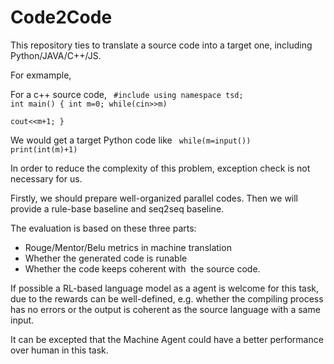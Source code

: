 # Code2Code

This  repository ties to translate a source code into a target one, including Python/JAVA/C++/JS.

For exmample,

For a c++ source code,
<code>
#include<iostream>
using namespace tsd;
int main()
{
   int m=0;
   while(cin>>m)  
        cout<<m+1;
}
</code>

We would get a target Python code like
<code>
  while(m=input())
      print(int(m)+1)
</code>  

In order to reduce the complexity of this problem, exception check is not necessary for us.


Firstly, we should prepare well-organized parallel codes. Then we will provide a rule-base baseline and seq2seq baseline. 

The evaluation is based on these three parts:
- Rouge/Mentor/Belu metrics in machine translation
- Whether the generated code is runable
- Whether the code keeps coherent with  the source code.

If possible a RL-based language model as a agent is welcome for this task, due to the rewards can be well-defined, e.g. whether the compiling process has no errors or the output is coherent as the source language with a same input.


It can be excepted that the Machine Agent could have a better performance over human in this task.

